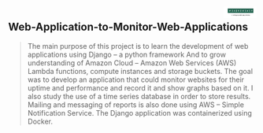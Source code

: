 <img src="images/logo.png" align="right" style="height: 24px"/>

## Web-Application-to-Monitor-Web-Applications


>The main purpose of this project is to learn the development of web applications using Django – a python framework
And to grow understanding of Amazon Cloud – Amazon Web Services (AWS) Lambda functions, compute instances and storage buckets. 
The goal was to develop an application that could monitor websites for their uptime and performance and record it and show graphs based on it. 
I also study the use of a time series database in order to store results. 
Mailing and messaging of reports is also done using AWS – Simple Notification Service.
The Django application was containerized using Docker.

